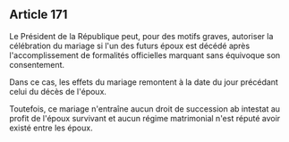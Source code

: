 Article 171
----
Le Président de la République peut, pour des motifs graves, autoriser la
célébration du mariage si l'un des futurs époux est décédé après
l'accomplissement de formalités officielles marquant sans équivoque son
consentement.

Dans ce cas, les effets du mariage remontent à la date du jour précédant celui
du décès de l'époux.

Toutefois, ce mariage n'entraîne aucun droit de succession ab intestat au profit
de l'époux survivant et aucun régime matrimonial n'est réputé avoir existé entre
les époux.
